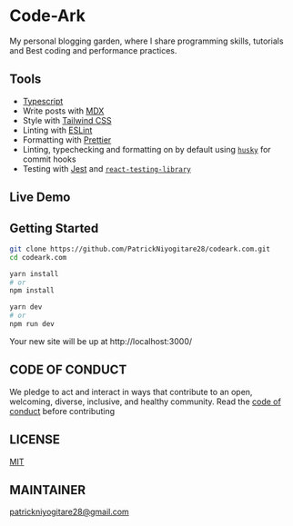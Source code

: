 # Code-Ark

My personal blogging garden, where I share programming skills, tutorials and Best coding and performance practices.

## Tools
- [Typescript](https://www.typescriptlang.org/)
- Write posts with [MDX](https://mdxjs.com/)
- Style with [Tailwind CSS](https://tailwindcss.com/)
- Linting with [ESLint](https://eslint.org/)
- Formatting with [Prettier](https://prettier.io/)
- Linting, typechecking and formatting on by default using [`husky`](https://github.com/typicode/husky) for commit hooks
- Testing with [Jest](https://jestjs.io/) and [`react-testing-library`](https://testing-library.com/docs/react-testing-library/intro)



## Live Demo

## Getting Started 

```bash
git clone https://github.com/PatrickNiyogitare28/codeark.com.git
cd codeark.com

yarn install
# or
npm install

yarn dev
# or
npm run dev
```

Your new site will be up at http://localhost:3000/

## CODE OF CONDUCT
We pledge to act and interact in ways that contribute to an open, welcoming,
diverse, inclusive, and healthy community. Read the [code of conduct](https://github.com/PatrickNiyogitare28/codeark.com/blob/master/CODE_OF_CONDUCT.md) before contributing
## LICENSE
[MIT](https://github.com/PatrickNiyogitare28/codeark.com/blob/master/LICENSE)

## MAINTAINER
patrickniyogitare28@gmail.com
